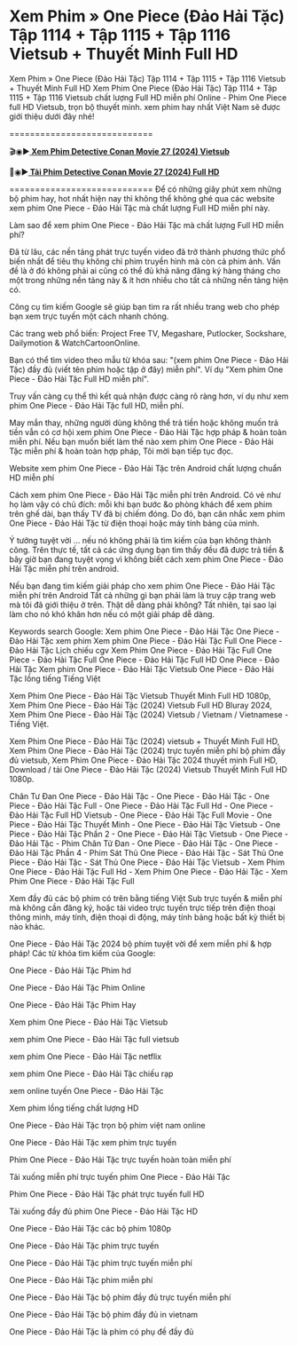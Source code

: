 # Xem Phim » One Piece (Đảo Hải Tặc) Tập 1114 + Tập 1115 + Tập 1116 Vietsub + Thuyết Minh Full HD
Xem Phim » One Piece (Đảo Hải Tặc) Tập 1114 + Tập 1115 + Tập 1116 Vietsub + Thuyết Minh Full HD
Xem Phim One Piece (Đảo Hải Tặc) Tập 1114 + Tập 1115 + Tập 1116 Vietsub chất lượng Full HD miễn phí Online - Phim One Piece full HD Vietsub, trọn bộ thuyết minh. xem phim hay nhất Việt Nam sẽ được giới thiệu dưới đây nhé!

============================

🎬◉▶️<b><a href="https://hhchina.xyz/thong-tin-phim/one-piece-2.html"> Xem Phim Detective Conan Movie 27 (2024) Vietsub</a></b>

📁◉▶️<b><a href="https://hhchina.xyz/thong-tin-phim/one-piece-2.html"> Tải Phim Detective Conan Movie 27 (2024) Full HD</a></b>

============================
Để có những giây phút xem những bộ phim hay, hot nhất hiện nay thì không thể không ghé qua các website xem phim One Piece - Đảo Hải Tặc mà chất lượng Full HD miễn phí này.

Làm sao để xem phim One Piece - Đảo Hải Tặc mà chất lượng Full HD miễn phí?

Đã từ lâu, các nền tảng phát trực tuyến video đã trở thành phương thức phổ biến nhất để tiêu thụ không chỉ phim truyền hình mà còn cả phim ảnh. Vấn đề là ở đó không phải ai cũng có thể đủ khả năng đăng ký hàng tháng cho một trong những nền tảng này & ít hơn nhiều cho tất cả những nền tảng hiện có.

Công cụ tìm kiếm Google sẽ giúp bạn tìm ra rất nhiều trang web cho phép bạn xem trực tuyến một cách nhanh chóng.

Các trang web phổ biến: Project Free TV, Megashare, Putlocker, Sockshare, Dailymotion & WatchCartoonOnline.

Bạn có thể tìm video theo mẫu từ khóa sau: "(xem phim One Piece - Đảo Hải Tặc) đầy đủ (viết tên phim hoặc tập ở đây) miễn phí". Ví dụ "Xem phim One Piece - Đảo Hải Tặc Full HD miễn phí".

Truy vấn càng cụ thể thì kết quả nhận được càng rõ ràng hơn, ví dụ như xem phim One Piece - Đảo Hải Tặc full HD, miễn phí.

May mắn thay, những người dùng không thể trả tiền hoặc không muốn trả tiền vẫn có cơ hội xem phim One Piece - Đảo Hải Tặc hợp pháp & hoàn toàn miễn phí. Nếu bạn muốn biết làm thế nào xem phim One Piece - Đảo Hải Tặc miễn phí & hoàn toàn hợp pháp, Tôi mời bạn tiếp tục đọc.

Website xem phim One Piece - Đảo Hải Tặc trên Android chất lượng chuẩn HD miễn phí

Cách xem phim One Piece - Đảo Hải Tặc miễn phí trên Android. Có vẻ như họ làm vậy có chủ đích: mỗi khi bạn bước &o phòng khách để xem phim trên ghế dài, bạn thấy TV đã bị chiếm đóng. Do đó, bạn cân nhắc xem phim One Piece - Đảo Hải Tặc từ điện thoại hoặc máy tính bảng của mình.

Ý tưởng tuyệt vời ... nếu nó không phải là tìm kiếm của bạn không thành công. Trên thực tế, tất cả các ứng dụng bạn tìm thấy đều đã được trả tiền & bây giờ bạn đang tuyệt vọng vì không biết cách xem phim One Piece - Đảo Hải Tặc miễn phí trên android.

Nếu bạn đang tìm kiếm giải pháp cho xem phim One Piece - Đảo Hải Tặc miễn phí trên Android Tất cả những gì bạn phải làm là truy cập trang web mà tôi đã giới thiệu ở trên. Thật dễ dàng phải không? Tất nhiên, tại sao lại làm cho nó khó khăn hơn nếu có một giải pháp dễ dàng.

Keywords search Google: Xem phim One Piece - Đảo Hải Tặc One Piece - Đảo Hải Tặc xem phim Xem phim One Piece - Đảo Hải Tặc Full One Piece - Đảo Hải Tặc Lịch chiếu cgv Xem Phim One Piece - Đảo Hải Tặc Full One Piece - Đảo Hải Tặc Full One Piece - Đảo Hải Tặc Full HD One Piece - Đảo Hải Tặc Xem phim One Piece - Đảo Hải Tặc Vietsub One Piece - Đảo Hải Tặc lồng tiếng Tiếng Việt

Xem Phim One Piece - Đảo Hải Tặc Vietsub Thuyết Minh Full HD 1080p, Xem Phim One Piece - Đảo Hải Tặc (2024) Vietsub Full HD Bluray 2024, Xem Phim One Piece - Đảo Hải Tặc (2024) Vietsub / Vietnam / Vietnamese - Tiếng Việt.

Xem Phim One Piece - Đảo Hải Tặc (2024) vietsub + Thuyết Minh Full HD, Xem Phim One Piece - Đảo Hải Tặc (2024) trực tuyến miễn phí bộ phim đầy đủ vietsub, Xem Phim One Piece - Đảo Hải Tặc 2024 thuyết minh Full HD, Download / tải One Piece - Đảo Hải Tặc (2024) Vietsub Thuyết Minh Full HD 1080p.

Chân Tư Đan One Piece - Đảo Hải Tặc - One Piece - Đảo Hải Tặc - One Piece - Đảo Hải Tặc Full - One Piece - Đảo Hải Tặc Full Hd - One Piece - Đảo Hải Tặc Full HD Vietsub - One Piece - Đảo Hải Tặc Full Movie - One Piece - Đảo Hải Tặc Thuyết Minh - One Piece - Đảo Hải Tặc Vietsub - One Piece - Đảo Hải Tặc Phần 2 - One Piece - Đảo Hải Tặc Vietsub - One Piece - Đảo Hải Tặc - Phim Chân Tử Đan - One Piece - Đảo Hải Tặc - One Piece - Đảo Hải Tặc Phần 4 - Phim Sát Thủ One Piece - Đảo Hải Tặc - Sát Thủ One Piece - Đảo Hải Tặc - Sát Thủ One Piece - Đảo Hải Tặc Vietsub - Xem Phim One Piece - Đảo Hải Tặc Full Hd - Xem Phim One Piece - Đảo Hải Tặc - Xem Phim One Piece - Đảo Hải Tặc Full


Xem đầy đủ các bộ phim có trên bằng tiếng Việt Sub trực tuyến & miễn phí mà không cần đăng ký, hoặc tải video trực tuyến trực tiếp trên điện thoại thông minh, máy tính, điện thoại di động, máy tính bảng hoặc bất kỳ thiết bị nào khác.

One Piece - Đảo Hải Tặc 2024 bộ phim tuyệt vời để xem miễn phí & hợp pháp!
Các từ khóa tìm kiếm của Google:

One Piece - Đảo Hải Tặc Phim hd

One Piece - Đảo Hải Tặc Phim Online

One Piece - Đảo Hải Tặc Phim Hay

Xem phim One Piece - Đảo Hải Tặc Vietsub

xem phim One Piece - Đảo Hải Tặc full vietsub

xem phim One Piece - Đảo Hải Tặc netflix

xem phim One Piece - Đảo Hải Tặc chiếu rạp

xem online tuyến One Piece - Đảo Hải Tặc

Xem phim lồng tiếng chất lượng HD

One Piece - Đảo Hải Tặc trọn bộ phim việt nam online

One Piece - Đảo Hải Tặc xem phim trực tuyến

Phim One Piece - Đảo Hải Tặc trực tuyến hoàn toàn miễn phí

Tải xuống miễn phí trực tuyến phim One Piece - Đảo Hải Tặc

Phim One Piece - Đảo Hải Tặc phát trực tuyến full HD

Tải xuống đầy đủ phim One Piece - Đảo Hải Tặc HD

One Piece - Đảo Hải Tặc các bộ phim 1080p

One Piece - Đảo Hải Tặc phim trực tuyến

One Piece - Đảo Hải Tặc phim trực tuyến miễn phí

One Piece - Đảo Hải Tặc phim miễn phí

One Piece - Đảo Hải Tặc bộ phim đầy đủ trực tuyến miễn phí

One Piece - Đảo Hải Tặc bộ phim đầy đủ in vietnam

One Piece - Đảo Hải Tặc là phim có phụ đề đầy đủ
